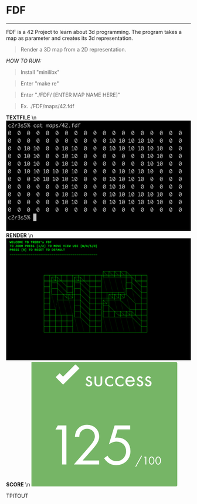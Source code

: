 #       **FDF**
----------------------
FDF is a 42 Project to learn about 3d programming. The program takes a map as parameter and creates its 3d representation.
> Render a 3D map from a 2D representation.

*HOW TO RUN:*
> Install "minilibx"

>Enter "make re"

>Enter "./FDF/ [ENTER MAP NAME HERE]"

>Ex. ./FDF/maps/42.fdf

**TEXTFILE** \n
![FDF](https://github.com/tpitout/FDF/blob/master/text_file.png)
**RENDER** \n
![FDF](https://github.com/tpitout/FDF/blob/master/FDF_42.png)
**SCORE** \n
![score](https://github.com/tpitout/FDF/blob/master/FDF_Score.png)

TPITOUT
